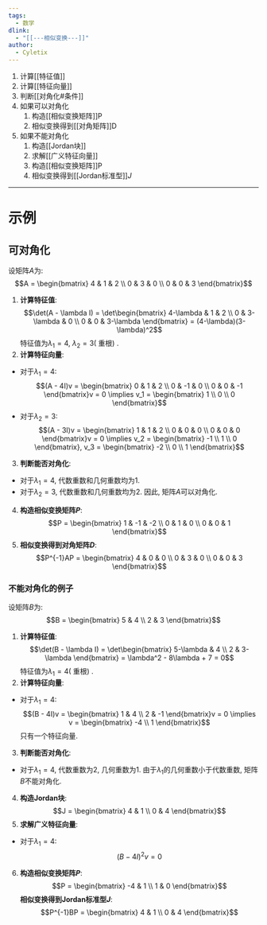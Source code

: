 ```yaml
---
tags:
  - 数学
dlink:
  - "[[---相似变换---]]"
author:
  - Cyletix
---
```

1. 计算[[特征值]]
2. 计算[[特征向量]]
3. 判断[[对角化#条件]]
4. 如果可以对角化
	1. 构造[[相似变换矩阵]]P
	2. 相似变换得到[[对角矩阵]]D
5. 如果不能对角化
	1. 构造[[Jordan块]]
	2. 求解[[广义特征向量]]
	3. 构造[[相似变换矩阵]]P
	4. 相似变换得到[[Jordan标准型]]$J$ 
---
# 示例
## 可对角化
设矩阵$A$为: 
$$A = \begin{bmatrix}
4 & 1 & 2 \\
0 & 3 & 0 \\
0 & 0 & 3
\end{bmatrix}$$
1. **计算特征值**: 
$$\det(A - \lambda I) = \det\begin{bmatrix}
4-\lambda & 1 & 2 \\
0 & 3-\lambda & 0 \\
0 & 0 & 3-\lambda
\end{bmatrix} = (4-\lambda)(3-\lambda)^2$$
特征值为$\lambda_1 = 4$, $\lambda_2 = 3$( 重根) . 
2. **计算特征向量**: 
- 对于$\lambda_1 = 4$: 
$$(A - 4I)v = \begin{bmatrix}
0 & 1 & 2 \\
0 & -1 & 0 \\
0 & 0 & -1
\end{bmatrix}v = 0 \implies v_1 = \begin{bmatrix}
1 \\
0 \\
0
\end{bmatrix}$$
- 对于$\lambda_2 = 3$: 
$$(A - 3I)v = \begin{bmatrix}
1 & 1 & 2 \\
0 & 0 & 0 \\
0 & 0 & 0
\end{bmatrix}v = 0 \implies v_2 = \begin{bmatrix}
-1 \\
1 \\
0
\end{bmatrix}, v_3 = \begin{bmatrix}
-2 \\
0 \\
1
\end{bmatrix}$$
3. **判断能否对角化**: 
- 对于$\lambda_1 = 4$, 代数重数和几何重数均为1. 
- 对于$\lambda_2 = 3$, 代数重数和几何重数均为2. 
因此, 矩阵$A$可以对角化. 
4. **构造相似变换矩阵$P$**: 
$$P = \begin{bmatrix}
1 & -1 & -2 \\
0 & 1 & 0 \\
0 & 0 & 1
\end{bmatrix}$$
5. **相似变换得到对角矩阵$D$**: 
$$P^{-1}AP = \begin{bmatrix}
4 & 0 & 0 \\
0 & 3 & 0 \\
0 & 0 & 3
\end{bmatrix}$$
### 不能对角化的例子
设矩阵$B$为: 
$$B = \begin{bmatrix}
5 & 4 \\
2 & 3
\end{bmatrix}$$
1. **计算特征值**: 
$$\det(B - \lambda I) = \det\begin{bmatrix}
5-\lambda & 4 \\
2 & 3-\lambda
\end{bmatrix} = \lambda^2 - 8\lambda + 7 = 0$$
特征值为$\lambda_1 = 4$( 重根) . 
2. **计算特征向量**: 
- 对于$\lambda_1 = 4$: 
$$(B - 4I)v = \begin{bmatrix}
1 & 4 \\
2 & -1
\end{bmatrix}v = 0 \implies v = \begin{bmatrix}
-4 \\
1
\end{bmatrix}$$
只有一个特征向量. 
3. **判断能否对角化**: 
- 对于$\lambda_1 = 4$, 代数重数为2, 几何重数为1. 
由于$\lambda_1$的几何重数小于代数重数, 矩阵$B$不能对角化. 
4. **构造Jordan块**: 
$$J = \begin{bmatrix}
4 & 1 \\
0 & 4
\end{bmatrix}$$
5. **求解广义特征向量**: 
- 对于$\lambda_1 = 4$: 
$$(B - 4I)^2v = 0$$
6. **构造相似变换矩阵$P$**: 
$$P = \begin{bmatrix}
-4 & 1 \\
1 & 0
\end{bmatrix}$$
**相似变换得到Jordan标准型$J$**: 
$$P^{-1}BP = \begin{bmatrix}
4 & 1 \\
0 & 4
\end{bmatrix}$$
